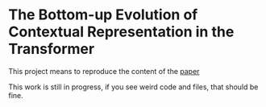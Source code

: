 # The Bottom-up Evolution of Contextual Representation in the Transformer
This project means to reproduce the content of the [paper](https://arxiv.org/pdf/1909.01380.pdf)

This work is still in progress, if you see weird code and files, that should be fine.

